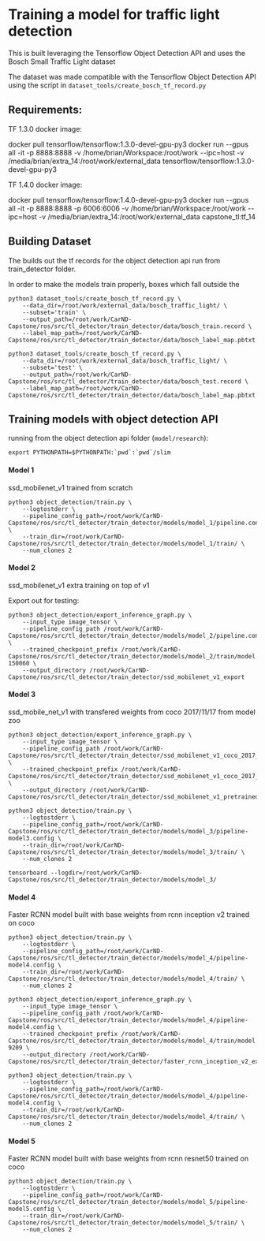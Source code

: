# Training a model for traffic light detection

This is built leveraging the Tensorflow Object Detection API and uses the Bosch Small Traffic Light dataset

The dataset was made compatible with the Tensorflow Object Detection API using the script in `dataset_tools/create_bosch_tf_record.py`

## Requirements:

TF 1.3.0 docker image:

docker pull tensorflow/tensorflow:1.3.0-devel-gpu-py3
docker run --gpus all -it -p 8888:8888 -v /home/brian/Workspace:/root/work --ipc=host -v /media/brian/extra_14:/root/work/external_data tensorflow/tensorflow:1.3.0-devel-gpu-py3

TF 1.4.0 docker image:

docker pull tensorflow/tensorflow:1.4.0-devel-gpu-py3
docker run --gpus all -it -p 8888:8888 -p 6006:6006 -v /home/brian/Workspace:/root/work --ipc=host -v /media/brian/extra_14:/root/work/external_data capstone_tl:tf_14


## Building Dataset

The builds out the tf records for the object detection api run from train_detector folder.

In order to make the models train properly, boxes which fall outside the 

```
python3 dataset_tools/create_bosch_tf_record.py \
    --data_dir=/root/work/external_data/bosch_traffic_light/ \
    --subset='train' \
    --output_path=/root/work/CarND-Capstone/ros/src/tl_detector/train_detector/data/bosch_train.record \
    --label_map_path=/root/work/CarND-Capstone/ros/src/tl_detector/train_detector/data/bosch_label_map.pbtxt

python3 dataset_tools/create_bosch_tf_record.py \
    --data_dir=/root/work/external_data/bosch_traffic_light/ \
    --subset='test' \
    --output_path=/root/work/CarND-Capstone/ros/src/tl_detector/train_detector/data/bosch_test.record \
    --label_map_path=/root/work/CarND-Capstone/ros/src/tl_detector/train_detector/data/bosch_label_map.pbtxt
```

## Training models with object detection API

running from the object detection api folder (`model/research`):

    export PYTHONPATH=$PYTHONPATH:`pwd`:`pwd`/slim

#### Model 1 
ssd_mobilenet_v1 trained from scratch

```
python3 object_detection/train.py \
    --logtostderr \
    --pipeline_config_path=/root/work/CarND-Capstone/ros/src/tl_detector/train_detector/models/model_1/pipeline.config \
    --train_dir=/root/work/CarND-Capstone/ros/src/tl_detector/train_detector/models/model_1/train/ \
    --num_clones 2
```

#### Model 2
ssd_mobilenet_v1 extra training on top of v1

Export out for testing:

```
python3 object_detection/export_inference_graph.py \
    --input_type image_tensor \
    --pipeline_config_path /root/work/CarND-Capstone/ros/src/tl_detector/train_detector/models/model_2/pipeline.config \
    --trained_checkpoint_prefix /root/work/CarND-Capstone/ros/src/tl_detector/train_detector/models/model_2/train/model.ckpt-150060 \
    --output_directory /root/work/CarND-Capstone/ros/src/tl_detector/train_detector/ssd_mobilenet_v1_export
```

#### Model 3
ssd_mobile_net_v1 with transfered weights from coco 2017/11/17 from model zoo

```
python3 object_detection/export_inference_graph.py \
    --input_type image_tensor \
    --pipeline_config_path /root/work/CarND-Capstone/ros/src/tl_detector/train_detector/ssd_mobilenet_v1_coco_2017_11_17/pipeline.config \
    --trained_checkpoint_prefix /root/work/CarND-Capstone/ros/src/tl_detector/train_detector/ssd_mobilenet_v1_coco_2017_11_17/model.ckpt \
    --output_directory /root/work/CarND-Capstone/ros/src/tl_detector/train_detector/ssd_mobilenet_v1_pretrained_export

python3 object_detection/train.py \
    --logtostderr \
    --pipeline_config_path=/root/work/CarND-Capstone/ros/src/tl_detector/train_detector/models/model_3/pipeline-model3.config \
    --train_dir=/root/work/CarND-Capstone/ros/src/tl_detector/train_detector/models/model_3/train/ \
    --num_clones 2

tensorboard --logdir=/root/work/CarND-Capstone/ros/src/tl_detector/train_detector/models/model_3/
```

#### Model 4
Faster RCNN model built with base weights from rcnn inception v2 trained on coco

```
python3 object_detection/train.py \
    --logtostderr \
    --pipeline_config_path=/root/work/CarND-Capstone/ros/src/tl_detector/train_detector/models/model_4/pipeline-model4.config \
    --train_dir=/root/work/CarND-Capstone/ros/src/tl_detector/train_detector/models/model_4/train/ \
    --num_clones 2

python3 object_detection/export_inference_graph.py \
    --input_type image_tensor \
    --pipeline_config_path /root/work/CarND-Capstone/ros/src/tl_detector/train_detector/models/model_4/pipeline-model4.config \
    --trained_checkpoint_prefix /root/work/CarND-Capstone/ros/src/tl_detector/train_detector/models/model_4/train/model.ckpt-9209 \
    --output_directory /root/work/CarND-Capstone/ros/src/tl_detector/train_detector/faster_rcnn_inception_v2_export

python3 object_detection/train.py \
    --logtostderr \
    --pipeline_config_path=/root/work/CarND-Capstone/ros/src/tl_detector/train_detector/models/model_4/pipeline-model4.config \
    --train_dir=/root/work/CarND-Capstone/ros/src/tl_detector/train_detector/models/model_4/train/ \
    --num_clones 2
```

#### Model 5
Faster RCNN model built with base weights from rcnn resnet50 trained on coco

```
python3 object_detection/train.py \
    --logtostderr \
    --pipeline_config_path=/root/work/CarND-Capstone/ros/src/tl_detector/train_detector/models/model_5/pipeline-model5.config \
    --train_dir=/root/work/CarND-Capstone/ros/src/tl_detector/train_detector/models/model_5/train/ \
    --num_clones 2
```